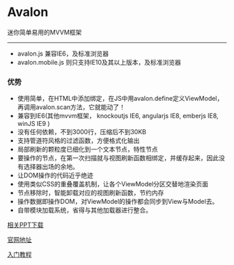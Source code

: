 <h1>Avalon</h1>
<p>迷你简单易用的MVVM框架</p>
<hr>
<ul>
    <li>avalon.js 兼容IE6，及标准浏览器</li>
    <li>avalon.mobile.js 则只支持IE10及其以上版本，及标准浏览器</li>
</ul>
<h3>优势</h3>
<ul>
    <li>使用简单，在HTML中添加绑定，在JS中用avalon.define定义ViewModel，再调用avalon.scan方法，它就能动了！</li>
    <li>兼容到IE6(其他mvvm框架， knockoutjs IE6, angularjs IE8, emberjs IE8, winJS IE9 )</li>
    <li>没有任何依赖，不到3000行，压缩后不到30KB</li>
    <li>支持管道符风格的过滤函数，方便格式化输出</li>
    <li>局部刷新的颗粒度已细化到一个文本节点，特性节点</li>
    <li>要操作的节点，在第一次扫描就与视图刷新函数相绑定，并缓存起来，因此没有选择器出场的余地。</li>
    <li>让DOM操作的代码近乎绝迹</li>
    <li>使用类似CSS的重叠覆盖机制，让各个ViewModel分区交替地渲染页面</li>
    <li>节点移除时，智能卸载对应的视图刷新函数，节约内存</li>
    <li>操作数据即操作DOM，对ViewModel的操作都会同步到View与Model去。</li>
    <li>自带模块加载系统，省得与其他加载器进行整合。</li>
</ul>

<p><a href="http://vdisk.weibo.com/s/aMO9PyIQCnLOF/1375154475">相关PPT下载</a></p>
<p><a href="http://rubylouvre.github.io/mvvm/">官网地址</a></p>
<p><a href="http://www.cnblogs.com/rubylouvre/p/3181291.html">入门教程</a></p>
